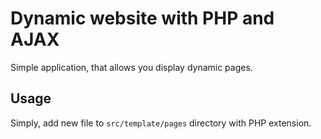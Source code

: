 # Dynamic website with PHP and AJAX

Simple application, that allows you display dynamic pages.

## Usage
Simply, add new file to `src/template/pages` directory with PHP extension.
 